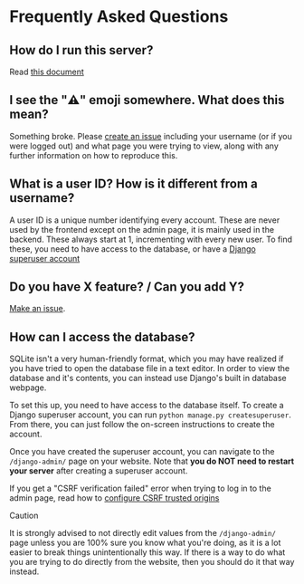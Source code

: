 # Frequently Asked Questions
## How do I run this server?
Read [this document](running-the-server.md)

## I see the "⚠️" emoji somewhere. What does this mean?
Something broke. Please [create an issue](https://github.com/jerimiah-smiggins/smiggins/issues)
including your username (or if you were logged out) and what page you were
trying to view, along with any further information on how to reproduce this.

## What is a user ID? How is it different from a username?
A user ID is a unique number identifying every account. These are never used by
the frontend except on the admin page, it is mainly used in the backend. These
always start at 1, incrementing with every new user. To find these, you need to
have access to the database, or have a [Django superuser account](#how-can-i-access-the-database)

## Do you have X feature? / Can you add Y?
[Make an issue](https://github.com/jerimiah-smiggins/smiggins/issues).

## How can I access the database?
SQLite isn't a very human-friendly format, which you may have realized if you
have tried to open the database file in a text editor. In order to view the
database and it's contents, you can instead use Django's built in database
webpage.

To set this up, you need to have access to the database itself. To create a
Django superuser account, you can run `python manage.py createsuperuser`. From
there, you can just follow the on-screen instructions to create the account.

Once you have created the superuser account, you can navigate to the `/django-admin/`
page on your website. Note that **you do NOT need to restart your server** after
creating a superuser account.

If you get a "CSRF verification failed" error when trying to log in to the admin
page, read how to [configure CSRF trusted origins](/docs/running-the-server.md#how-to-configure-csrf-trusted-origins)

> [!CAUTION]
>
> It is strongly advised to not directly edit values from the `/django-admin/`
> page unless you are 100% sure you know what you're doing, as it is a lot
> easier to break things unintentionally this way. If there is a way to do what
> you are trying to do directly from the website, then you should do it that way
> instead.
